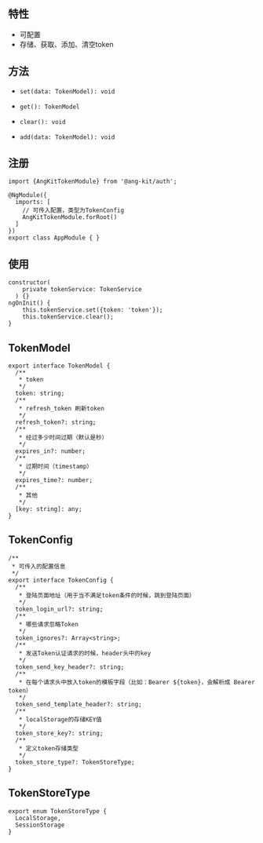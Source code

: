 ## 特性

- 可配置
- 存储、获取、添加、清空token

## 方法

- `set(data: TokenModel): void`

- `get(): TokenModel`

- `clear(): void`

- `add(data: TokenModel): void`

## 注册
```angular
import {AngKitTokenModule} from '@ang-kit/auth';

@NgModule({
  imports: [
    // 可传入配置，类型为TokenConfig
    AngKitTokenModule.forRoot()
  ]
})
export class AppModule { }
```

## 使用
```angular
constructor(
    private tokenService: TokenService
  ) {}
ngOnInit() {
    this.tokenService.set({token: 'token'});
    this.tokenService.clear();
}
```

## TokenModel
```angular
export interface TokenModel {
  /**
   * token
   */
  token: string;
  /**
   * refresh_token 刷新token
   */
  refresh_token?: string;
  /**
   * 经过多少时间过期（默认是秒）
   */
  expires_in?: number;
  /**
   * 过期时间（timestamp）
   */
  expires_time?: number;
  /**
   * 其他
   */
  [key: string]: any;
}
```

## TokenConfig
```angular
/**
 * 可传入的配置信息
 */
export interface TokenConfig {
  /**
   * 登陆页面地址（用于当不满足token条件的时候，跳到登陆页面）
   */
  token_login_url?: string;
  /**
   * 哪些请求忽略Token
   */
  token_ignores?: Array<string>;
  /**
   * 发送Token认证请求的时候，header头中的key
   */
  token_send_key_header?: string;
  /**
   * 在每个请求头中放入token的模板字段（比如：Bearer ${token}，会解析成 Bearer token）
   */
  token_send_template_header?: string;
  /**
   * localStorage的存储KEY值
   */
  token_store_key?: string;
  /**
   * 定义token存储类型
   */
  token_store_type?: TokenStoreType;
}
```

## TokenStoreType
```angular
export enum TokenStoreType {
  LocalStorage,
  SessionStorage
}
```
